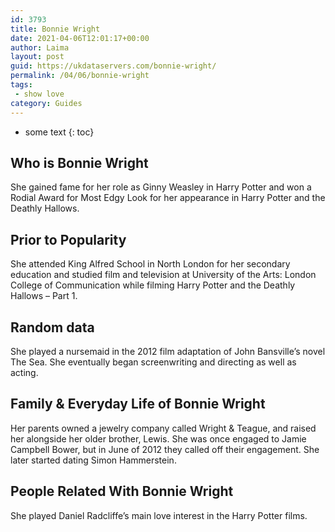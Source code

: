 ```yaml
---
id: 3793
title: Bonnie Wright
date: 2021-04-06T12:01:17+00:00
author: Laima
layout: post
guid: https://ukdataservers.com/bonnie-wright/
permalink: /04/06/bonnie-wright
tags:
 - show love
category: Guides
---
```


* some text
{: toc}


## Who is Bonnie Wright
                  
                  
                  
She gained fame for her role as Ginny Weasley in Harry Potter and won a Rodial Award for Most Edgy Look for her appearance in Harry Potter and the Deathly Hallows.
                  
              
            
              
            
                
                
                
## Prior to Popularity
                  
                  
                  
She attended King Alfred School in North London for her secondary education and studied film and television at University of the Arts: London College of Communication while filming Harry Potter and the Deathly Hallows &#8211; Part 1.
                  
              
            
              
            
                
                
                
## Random data
                  
                  
                  
She played a nursemaid in the 2012 film adaptation of John Bansville&#8217;s novel The Sea. She eventually began screenwriting and directing as well as acting.
                  
              
            
              
            
                
                
                
## Family & Everyday Life of Bonnie Wright
                  
                  
                  
Her parents owned a jewelry company called Wright & Teague, and raised her alongside her older brother, Lewis. She was once engaged to Jamie Campbell Bower, but in June of 2012 they called off their engagement. She later started dating Simon Hammerstein.
                  
              
            
              
            
                
                
                
## People Related With Bonnie Wright
                  
                  
                  
She played Daniel Radcliffe&#8217;s main love interest in the Harry Potter films.
                  
              
            
              
            
                
              
            
              
              
            
            
              
            
          
          
          